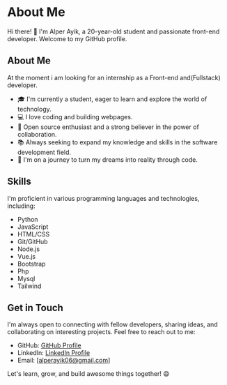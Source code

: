 # About Me

Hi there! 👋 I'm Alper Ayik, a 20-year-old student and passionate front-end developer. Welcome to my GitHub profile.

## About Me
At the moment i am looking for an internship as a Front-end and(Fullstack) developer. 

- 🎓 I'm currently a student, eager to learn and explore the world of technology.
- 💻 I love coding and building webpages.
- 🌟 Open source enthusiast and a strong believer in the power of collaboration.
- 📚 Always seeking to expand my knowledge and skills in the software development field.
- 🚀 I'm on a journey to turn my dreams into reality through code.

## Skills

I'm proficient in various programming languages and technologies, including:

- Python
- JavaScript
- HTML/CSS
- Git/GitHub
- Node.js
- Vue.js
- Bootstrap
- Php
- Mysql
- Tailwind

## Get in Touch

I'm always open to connecting with fellow developers, sharing ideas, and collaborating on interesting projects. Feel free to reach out to me:

- GitHub: [GitHub Profile](https://github.com/AlperAyik)
- LinkedIn: [LinkedIn Profile](https://www.linkedin.com/in/alper-ayik-5b8812209/)
- Email: [alperayik06@gmail.com]

Let's learn, grow, and build awesome things together! 😄
